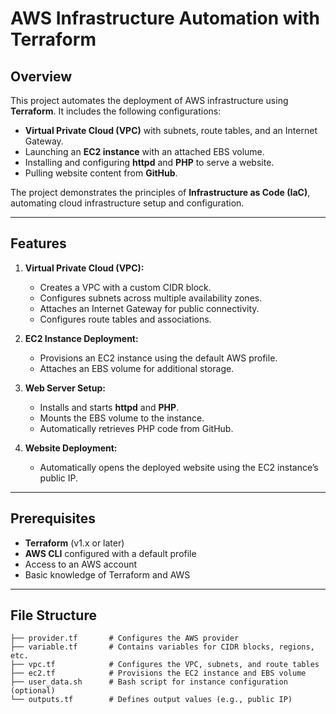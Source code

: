 # AWS Infrastructure Automation with Terraform  

## Overview  
This project automates the deployment of AWS infrastructure using **Terraform**. It includes the following configurations:  
- **Virtual Private Cloud (VPC)** with subnets, route tables, and an Internet Gateway.  
- Launching an **EC2 instance** with an attached EBS volume.  
- Installing and configuring **httpd** and **PHP** to serve a website.  
- Pulling website content from **GitHub**.  

The project demonstrates the principles of **Infrastructure as Code (IaC)**, automating cloud infrastructure setup and configuration.  

---

## Features  
1. **Virtual Private Cloud (VPC):**  
   - Creates a VPC with a custom CIDR block.  
   - Configures subnets across multiple availability zones.  
   - Attaches an Internet Gateway for public connectivity.  
   - Configures route tables and associations.  

2. **EC2 Instance Deployment:**  
   - Provisions an EC2 instance using the default AWS profile.  
   - Attaches an EBS volume for additional storage.  

3. **Web Server Setup:**  
   - Installs and starts **httpd** and **PHP**.  
   - Mounts the EBS volume to the instance.  
   - Automatically retrieves PHP code from GitHub.  

4. **Website Deployment:**  
   - Automatically opens the deployed website using the EC2 instance’s public IP.  

---

## Prerequisites  
- **Terraform** (v1.x or later)  
- **AWS CLI** configured with a default profile  
- Access to an AWS account  
- Basic knowledge of Terraform and AWS  

---

## File Structure  
```plaintext
├── provider.tf       # Configures the AWS provider  
├── variable.tf       # Contains variables for CIDR blocks, regions, etc.  
├── vpc.tf            # Configures the VPC, subnets, and route tables  
├── ec2.tf            # Provisions the EC2 instance and EBS volume  
├── user_data.sh      # Bash script for instance configuration (optional)  
└── outputs.tf        # Defines output values (e.g., public IP)  
